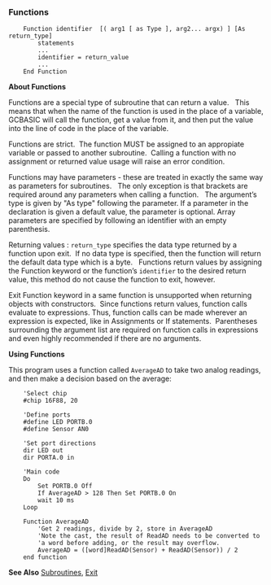 <div class="section">

<div class="titlepage">

<div>

<div>

### <span id="functions"></span>Functions

</div>

</div>

</div>

``` screen
    Function identifier  [( arg1 [ as Type ], arg2... argx) ] [As return_type]
        statements
        ...
        identifier = return_value
        ...
    End Function
```

<span class="strong">**About Functions**</span>

Functions are a special type of subroutine that can return a value.  
This means that when the name of the function is used in the place of a
variable, GCBASIC will call the function, get a value from it, and then
put the value into the line of code in the place of the variable.

Functions are strict.  The function MUST be assigned to an appropiate
variable or passed to another subroutine.  Calling a function with no
assignment or returned value usage will raise an error condition.

Functions may have parameters - these are treated in exactly the same
way as parameters for subroutines.   The only exception is that brackets
are required around any parameters when calling a function.   The
argument’s type is given by "As type" following the parameter. If a
parameter in the declaration is given a default value, the parameter is
optional. Array parameters are specified by following an identifier with
an empty parenthesis.

Returning values : `return_type` specifies the data type returned by a
function upon exit.  If no data type is specified, then the function
will return the default data type which is a byte.   Functions return
values by assigning the Function keyword or the function’s `identifier`
to the desired return value, this method do not cause the function to
exit, however.  

Exit Function keyword in a same function is unsupported when returning
objects with constructors.  Since functions return values, function
calls evaluate to expressions. Thus, function calls can be made wherever
an expression is expected, like in Assignments or If
statements.  Parentheses surrounding the argument list are required on
function calls in expressions and even highly recommended if there are
no arguments.

<span class="strong">**Using Functions**</span>

This program uses a function called `AverageAD` to take two analog
readings, and then make a decision based on the average:

``` screen
    'Select chip
    #chip 16F88, 20

    'Define ports
    #define LED PORTB.0
    #define Sensor AN0

    'Set port directions
    dir LED out
    dir PORTA.0 in

    'Main code
    Do
        Set PORTB.0 Off
        If AverageAD > 128 Then Set PORTB.0 On
        wait 10 ms
    Loop

    Function AverageAD
        'Get 2 readings, divide by 2, store in AverageAD
        'Note the cast, the result of ReadAD needs to be converted to
        'a word before adding, or the result may overflow.
        AverageAD = ([word]ReadAD(Sensor) + ReadAD(Sensor)) / 2
    end function
```

<span class="strong">**See Also**</span>
<a href="subroutines" class="link" title="Subroutines">Subroutines</a>,
<a href="exit" class="link" title="Exit">Exit</a>

</div>
